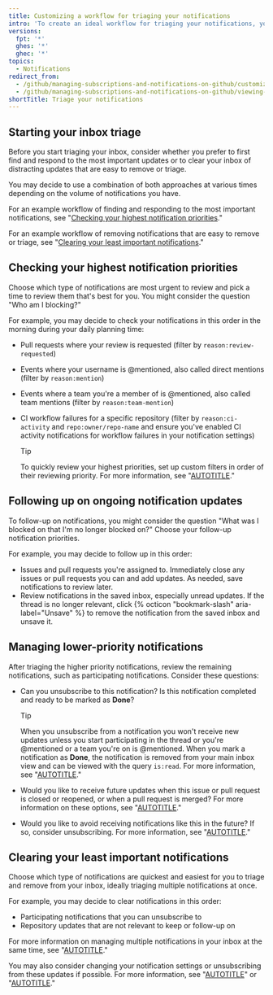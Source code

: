 ```yaml
---
title: Customizing a workflow for triaging your notifications
intro: 'To create an ideal workflow for triaging your notifications, you can adapt and customize these example workflows.'
versions:
  fpt: '*'
  ghes: '*'
  ghec: '*'
topics:
  - Notifications
redirect_from:
  - /github/managing-subscriptions-and-notifications-on-github/customizing-a-workflow-for-triaging-your-notifications
  - /github/managing-subscriptions-and-notifications-on-github/viewing-and-triaging-notifications/customizing-a-workflow-for-triaging-your-notifications
shortTitle: Triage your notifications
---
```

## Starting your inbox triage

Before you start triaging your inbox, consider whether you prefer to first find and respond to the most important updates or to clear your inbox of distracting updates that are easy to remove or triage.

You may decide to use a combination of both approaches at various times depending on the volume of notifications you have.

For an example workflow of finding and responding to the most important notifications, see "[Checking your highest notification priorities](#checking-your-highest-notification-priorities)."

For an example workflow of removing notifications that are easy to remove or triage, see "[Clearing your least important notifications](#clearing-your-least-important-notifications)."

## Checking your highest notification priorities

Choose which type of notifications are most urgent to review and pick a time to review them that's best for you. You might consider the question "Who am I blocking?"

For example, you may decide to check your notifications in this order in the morning during your daily planning time:
* Pull requests where your review is requested (filter by `reason:review-requested`)
* Events where your username is @mentioned, also called direct mentions (filter by `reason:mention`)
* Events where a team you're a member of is @mentioned, also called team mentions (filter by `reason:team-mention`)
* CI workflow failures for a specific repository (filter by `reason:ci-activity` and `repo:owner/repo-name` and ensure you've enabled CI activity notifications for workflow failures in your notification settings)

  > [!TIP]
  > To quickly review your highest priorities, set up custom filters in order of their reviewing priority. For more information, see "[AUTOTITLE](/account-and-profile/managing-subscriptions-and-notifications-on-github/viewing-and-triaging-notifications/managing-notifications-from-your-inbox#customizing-your-inbox-with-custom-filters)."

## Following up on ongoing notification updates

To follow-up on notifications, you might consider the question "What was I blocked on that I'm no longer blocked on?" Choose your follow-up notification priorities.

For example, you may decide to follow up in this order:
* Issues and pull requests you're assigned to. Immediately close any issues or pull requests you can and add updates. As needed, save notifications to review later.
* Review notifications in the saved inbox, especially unread updates. If the thread is no longer relevant, click {% octicon "bookmark-slash" aria-label="Unsave" %} to remove the notification from the saved inbox and unsave it.

## Managing lower-priority notifications

After triaging the higher priority notifications, review the remaining notifications, such as participating notifications. Consider these questions:
* Can you unsubscribe to this notification? Is this notification completed and ready to be marked as **Done**?

  > [!TIP]
  > When you unsubscribe from a notification you won't receive new updates unless you start participating in the thread or you're @mentioned or a team you're on is @mentioned. When you mark a notification as **Done**, the notification is removed from your main inbox view and can be viewed with the query `is:read`. For more information, see "[AUTOTITLE](/account-and-profile/managing-subscriptions-and-notifications-on-github/viewing-and-triaging-notifications/managing-notifications-from-your-inbox#triaging-options)."

* Would you like to receive future updates when this issue or pull request is closed or reopened, or when a pull request is merged? For more information on these options, see "[AUTOTITLE](/account-and-profile/managing-subscriptions-and-notifications-on-github/viewing-and-triaging-notifications/triaging-a-single-notification#customizing-when-to-receive-future-updates-for-an-issue-or-pull-request)."
* Would you like to avoid receiving notifications like this in the future? If so, consider unsubscribing. For more information, see "[AUTOTITLE](/account-and-profile/managing-subscriptions-and-notifications-on-github/managing-subscriptions-for-activity-on-github)."

## Clearing your least important notifications

Choose which type of notifications are quickest and easiest for you to triage and remove from your inbox, ideally triaging multiple notifications at once.

For example, you may decide to clear notifications in this order:
* Participating notifications that you can unsubscribe to
* Repository updates that are not relevant to keep or follow-up on

For more information on managing multiple notifications in your inbox at the same time, see "[AUTOTITLE](/account-and-profile/managing-subscriptions-and-notifications-on-github/viewing-and-triaging-notifications/managing-notifications-from-your-inbox#triaging-multiple-notifications-at-the-same-time)."

You may also consider changing your notification settings or unsubscribing from these updates if possible. For more information, see "[AUTOTITLE](/account-and-profile/managing-subscriptions-and-notifications-on-github/setting-up-notifications/configuring-notifications)" or "[AUTOTITLE](/account-and-profile/managing-subscriptions-and-notifications-on-github/managing-subscriptions-for-activity-on-github)."
